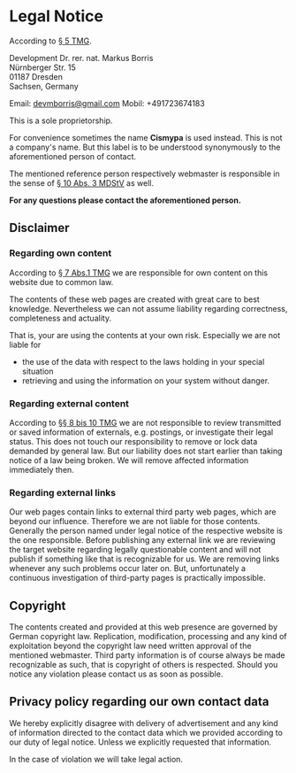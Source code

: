 # Legal Notice

According to [§ 5 TMG](https://www.gesetze-im-internet.de/tmg/__5.html).

Development Dr. rer. nat. Markus Borris  
Nürnberger Str. 15  
01187 Dresden  
Sachsen, Germany

Email: devmborris@gmail.com
Mobil: +491723674183

This is a sole proprietorship.

For convenience sometimes the name **Cismypa** is used instead. This is not a company's name. But this label is to be understood synonymously to the aforementioned person of contact.

The mentioned reference person respectively webmaster is responsible in the sense of [§ 10 Abs. 3 MDStV](http://www.internetrecht.justlaw.de/mediendienstestaatsvertrag/10-mdstv.htm) as well.

**For any questions please contact the aforementioned person.**

## Disclaimer

### Regarding own content

According to [§ 7 Abs.1 TMG](https://www.gesetze-im-internet.de/tmg/__7.html) we are responsible for own content on this website due to common law.

The contents of these web pages are created with great care to best knowledge. Nevertheless we can not assume liability regarding correctness, completeness and actuality.

That is, your are using the contents at your own risk. Especially we are not liable for

* the use of the data with respect to the laws holding in your special situation
* retrieving and using the information on your system without danger.

### Regarding external content

According to [§§ 8 bis 10 TMG](https://www.gesetze-im-internet.de/tmg/__8.html) we are not responsible to review transmitted or saved information of externals, e.g. postings, or investigate their legal status. This does not touch our responsibility to remove or lock data demanded by general law. But our liability does not start earlier than taking notice of a law being broken. We will remove affected information immediately then.

### Regarding external links

Our web pages contain links to external third party web pages, which are beyond our influence. Therefore we are not liable for those contents. Generally the person named under legal notice of the respective website is the one responsible. Before publishing any external link we are reviewing the target website regarding legally questionable content and will not publish if something like that is recognizable for us. We are removing links whenever any such problems occur later on. But, unfortunately a continuous investigation of third-party pages is practically impossible‌.

## Copyright

The contents created and provided at this web presence are governed by German copyright law. Replication, modification, processing and any kind of exploitation beyond the copyright law need written approval of the mentioned webmaster. Third party information is of course always be made recognizable as such, that is copyright of others is respected. Should you notice any violation please contact us as soon as possible.

## Privacy policy regarding our own contact data

We hereby explicitly disagree with delivery of advertisement and any kind of information directed to the contact data which we provided according to our duty of legal notice. Unless we explicitly requested that information.

In the case of violation we will take legal action.
